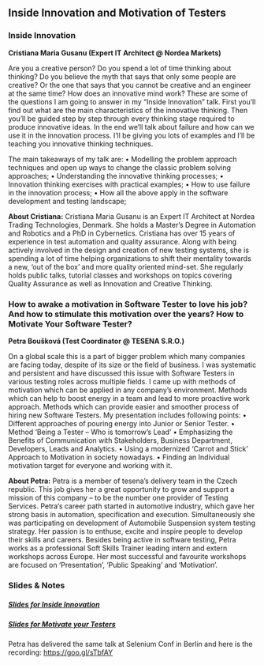 ## Inside Innovation and Motivation of Testers

### Inside Innovation
__Cristiana Maria Gusanu (Expert IT Architect @ Nordea Markets)__

Are you a creative person? Do you spend a lot of time thinking about thinking? Do you believe the myth that says that only some people are creative? Or the one that says that you cannot be creative and an engineer at the same time? How does an innovative mind work?
These are some of the questions I am going to answer in my “Inside Innovation” talk. First you’ll find out what are the main characteristics of the innovative thinking. Then you’ll be guided step by step through every thinking stage required to produce innovative ideas. In the end we’ll talk about failure and how can we use it in the innovation process. I’ll be giving you lots of examples and I’ll be teaching you innovative thinking techniques.

The main takeaways of my talk are:
• Modelling the problem approach techniques and open up ways to change the classic problem solving approaches;
• Understanding the innovative thinking processes;
• Innovation thinking exercises with practical examples;
• How to use failure in the innovation process;
• How all the above apply in the software development and testing landscape;

__About Cristiana:__
Cristiana Maria Gusanu is an Expert IT Architect at Nordea Trading Technologies, Denmark. She holds a Master’s Degree in Automation and Robotics and a PhD in Cybernetics. Cristiana has over 15 years of experience in test automation and quality assurance. Along with being actively involved in the design and creation of new testing systems, she is spending a lot of time helping organizations to shift their mentality towards a new, ‘out of the box’ and more quality oriented mind-set. She regularly holds public talks, tutorial classes and workshops on topics covering Quality Assurance as well as Innovation and Creative Thinking.


### How to awake a motivation in Software Tester to love his job? And how to stimulate this motivation over the years? How to Motivate Your Software Tester?
__Petra Boušková (Test Coordinator @ TESENA S.R.O.)__

On a global scale this is a part of bigger problem which many companies are facing today, despite of its size or the field of business. I was systematic and persistent and have discussed this issue with Software Testers in various testing roles across multiple fields. I came up with methods of motivation which can be applied in any company’s environment. Methods which can help to boost energy in a team and lead to more proactive work approach. Methods which can provide easier and smoother process of hiring new Software Testers.
My presentation includes following points:
• Different approaches of pouring energy into Junior or Senior Tester.
• Method ‘Being a Tester – Who is tomorrow’s Lead‘
• Emphasizing the Benefits of Communication with Stakeholders, Business Department, Developers, Leads and Analytics.
• Using a modernized ‘Carrot and Stick’ Approach to Motivation in society nowadays.
• Finding an Individual motivation target for everyone and working with it.

__About Petra:__
Petra is a member of tesena’s delivery team in the Czech republic. This job gives her a great opportunity to grow and support a mission of this company – to be the number one provider of Testing Services. Petra‘s career path started in automotive industry, which gave her strong basis in automation, specification and execution. Simultaneously she was participating on development of Automobile Suspension system testing strategy. Her passion is to enthuse, excite and inspire people to develop their skills and careers. Besides being active in software testing, Petra works as a professional Soft Skills Trainer leading intern and extern workshops across Europe. Her most successful and favourite workshops are focused on ‘Presentation’, ‘Public Speaking’ and ‘Motivation’.

### Slides & Notes
##### [Slides for Inside Innovation](/docs/Inside_innovation_talk_Nordea.pptx)
##### [Slides for Motivate your Testers](/docs/Petra_Bouskova-Build_a_successful_team-Motivate_your_software_Tester.pdf)
Petra has delivered the same talk at Selenium Conf in Berlin and here is the recording: https://goo.gl/sTbfAY
